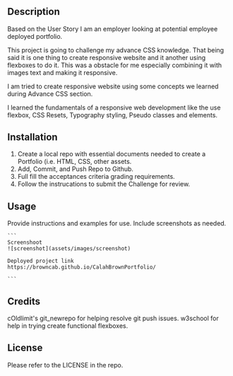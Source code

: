 # <CalahBrownPortfolio>

## Description
Based on the User Story I am an employer looking at potential employee deployed portfolio. 

This project is going to challenge my advance CSS knowledge. That being said it is one thing to create responsive website and it another using flexboxes to do it. This was a obstacle for me especially combining it with images text and making it responsive. 

I am tried to create responsive website using some concepts we learned during Advance CSS section.

I learned the fundamentals of a responsive web development like the use flexbox, CSS Resets, Typography styling, Pseudo classes and elements.

## Installation
1. Create a local repo with essential documents needed to create a Portfolio (i.e. HTML, CSS, other assets. 
2. Add, Commit, and Push Repo to Github.
4. Full fill the acceptances criteria grading requirements.
5. Follow the instrucations to submit the Challenge for review.

## Usage
Provide instructions and examples for use. Include screenshots as needed. 

    ```
    Screenshoot
    ![screenshot](assets/images/screenshot)

    Deployed project link
    https://browncab.github.io/CalahBrownPortfolio/

    ```

## Credits
cOldlimit's git_newrepo for helping resolve git push issues.
w3school for help in trying create functional flexboxes.

## License
Please refer to the LICENSE in the repo.